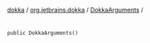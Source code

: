 [dokka](../../index.md) / [org.jetbrains.dokka](../index.md) / [DokkaArguments](index.md) / [<init>](_init_.md)

# <init>

```
public DokkaArguments()
```
